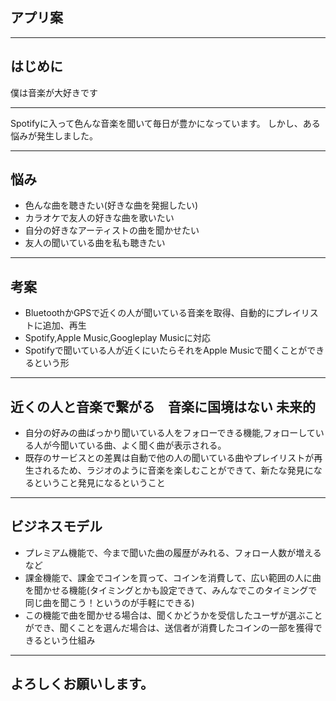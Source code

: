 ## アプリ案

---

## はじめに

僕は音楽が大好きです

---

Spotifyに入って色んな音楽を聞いて毎日が豊かになっています。
しかし、ある悩みが発生しました。

---

## 悩み

- 色んな曲を聴きたい(好きな曲を発掘したい)
- カラオケで友人の好きな曲を歌いたい
- 自分の好きなアーティストの曲を聞かせたい
- 友人の聞いている曲を私も聴きたい

---

## 考案

- BluetoothかGPSで近くの人が聞いている音楽を取得、自動的にプレイリストに追加、再生
- Spotify,Apple Music,Googleplay Musicに対応
- Spotifyで聞いている人が近くにいたらそれをApple Musicで聞くことができるという形


---

## 近くの人と音楽で繋がる　音楽に国境はない 未来的
- 自分の好みの曲ばっかり聞いている人をフォローできる機能,フォローしている人が今聞いている曲、よく聞く曲が表示される。
- 既存のサービスとの差異は自動で他の人の聞いている曲やプレイリストが再生されるため、ラジオのように音楽を楽しむことができて、新たな発見になるということ発見になるということ 

---

## ビジネスモデル

- プレミアム機能で、今まで聞いた曲の履歴がみれる、フォロー人数が増えるなど
- 課金機能で、課金でコインを買って、コインを消費して、広い範囲の人に曲を聞かせる機能(タイミングとかも設定できて、みんなでこのタイミングで同じ曲を聞こう！というのが手軽にできる) 
- この機能で曲を聞かせる場合は、聞くかどうかを受信したユーザが選ぶことができ、聞くことを選んだ場合は、送信者が消費したコインの一部を獲得できるという仕組み

---

## よろしくお願いします。

